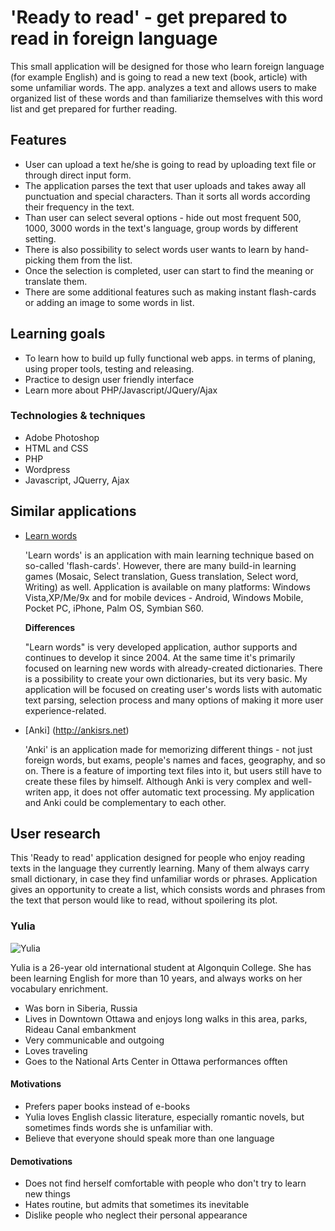 # 'Ready to read' - get prepared to read in foreign language
This small application will be designed for those who learn foreign language (for example English) and is going to read a new text (book, article) with some unfamiliar words. The app. analyzes a text and allows users to make organized list of these words and than familiarize themselves with this word list and get prepared for further reading.

## Features 
- User can upload a text he/she is going to read by uploading text file or through direct input form.
- The application parses the text that user uploads and takes away all punctuation and special characters. Than it sorts all words according their frequency in the text. 
- Than user can select several options - hide out most frequent 500, 1000, 3000 words in the text's language, group words by different setting.
- There is also possibility to select words user wants to learn by hand-picking them from the list.
- Once the selection is completed, user can start to find the meaning or translate them.
- There are some additional features such as making instant flash-cards or adding an image to some words in list.

## Learning goals

- To learn how to build up fully functional web apps. in terms of planing, using proper tools, testing and releasing.
- Practice to design user friendly interface
- Learn more about PHP/Javascript/JQuery/Ajax

### Technologies & techniques

- Adobe Photoshop
- HTML and CSS
- PHP
- Wordpress
- Javascript, JQuerry, Ajax

## Similar applications

- [Learn words](http://www.learnwords.com)

	'Learn words' is an application with main learning technique based on so-called 'flash-cards'.
	However, there are many build-in learning games (Mosaic, Select translation, Guess translation, Select word, Writing) as well.
	Application is available on many platforms:
	Windows Vista,XP/Me/9x and for mobile devices - Android, Windows Mobile, Pocket PC, iPhone, Palm OS, Symbian S60. 

	**Differences**
	
	"Learn words" is very developed application, author supports and continues to develop it since 2004. At the same time it's primarily focused on
	learning new words with already-created dictionaries. There is a possibility to create your own dictionaries, but its very basic.
	My application will be focused on creating user's words lists with automatic text parsing, selection process and many options of making it more
	user experience-related.


- [Anki] (http://ankisrs.net)

	'Anki' is an application made for memorizing different things - not just foreign words, but exams, people's names and faces, geography, and so on.
	There is a feature of importing text files into it, but users still have to create these files by himself. Although Anki is very complex 
	and well-writen app, it does not offer automatic text processing. My application and Anki could be complementary to each other. 
	

## User research

This 'Ready to read' application designed for people who enjoy reading texts in the language they currently learning. Many of them always carry small dictionary, in case they find
unfamiliar words or phrases. 
Application gives an opportunity to create a list, which consists words and phrases from the text that person would like to read, without spoilering its plot.

### Yulia

![Yulia](https://fbcdn-sphotos-a.akamaihd.net/hphotos-ak-snc6/56762_1655569197596_1679311_o.jpg)

Yulia is a 26-year old international student at Algonquin College. She has been learning English for more than 10 years, and always works on her vocabulary enrichment.

- Was born in Siberia, Russia
- Lives in Downtown Ottawa and enjoys long walks in this area, parks, Rideau Canal embankment
- Very communicable and outgoing
- Loves traveling
- Goes to the National Arts Center in Ottawa performances offten


#### Motivations

- Prefers paper books instead of e-books
- Yulia loves English classic literature, especially romantic novels, but sometimes finds words she is unfamiliar with.
- Believe that everyone should speak more than one language

#### Demotivations

- Does not find herself comfortable with people who don't try to learn new things
- Hates routine, but admits that sometimes its inevitable
- Dislike people who neglect their personal appearance